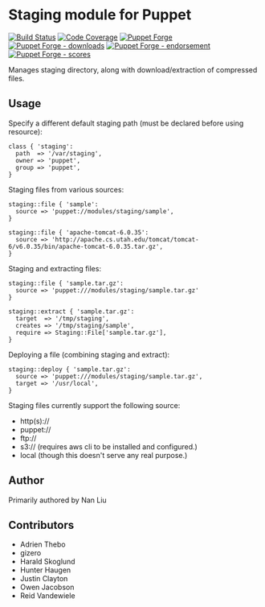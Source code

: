 # Staging module for Puppet

[![Build Status](https://travis-ci.org/voxpupuli/puppet-staging.png?branch=master)](https://travis-ci.org/voxpupuli/puppet-staging)
[![Code Coverage](https://coveralls.io/repos/github/voxpupuli/puppet-staging/badge.svg?branch=master)](https://coveralls.io/github/voxpupuli/puppet-staging)
[![Puppet Forge](https://img.shields.io/puppetforge/v/puppet/staging.svg)](https://forge.puppetlabs.com/puppet/staging)
[![Puppet Forge - downloads](https://img.shields.io/puppetforge/dt/puppet/staging.svg)](https://forge.puppetlabs.com/puppet/staging)
[![Puppet Forge - endorsement](https://img.shields.io/puppetforge/e/puppet/staging.svg)](https://forge.puppetlabs.com/puppet/staging)
[![Puppet Forge - scores](https://img.shields.io/puppetforge/f/puppet/staging.svg)](https://forge.puppetlabs.com/puppet/staging)

Manages staging directory, along with download/extraction of compressed files.

## Usage

Specify a different default staging path (must be declared before using resource):

```puppet
class { 'staging':
  path  => '/var/staging',
  owner => 'puppet',
  group => 'puppet',
}
```

Staging files from various sources:

```puppet
staging::file { 'sample':
  source => 'puppet://modules/staging/sample',
}

staging::file { 'apache-tomcat-6.0.35':
  source => 'http://apache.cs.utah.edu/tomcat/tomcat-6/v6.0.35/bin/apache-tomcat-6.0.35.tar.gz',
}
```

Staging and extracting files:

```puppet
staging::file { 'sample.tar.gz':
  source => 'puppet:///modules/staging/sample.tar.gz'
}

staging::extract { 'sample.tar.gz':
  target  => '/tmp/staging',
  creates => '/tmp/staging/sample',
  require => Staging::File['sample.tar.gz'],
}
```

Deploying a file (combining staging and extract):

```puppet
staging::deploy { 'sample.tar.gz':
  source => 'puppet:///modules/staging/sample.tar.gz',
  target => '/usr/local',
}
```

Staging files currently support the following source:

* http(s)://
* puppet://
* ftp://
* s3:// (requires aws cli to be installed and configured.)
* local (though this doesn't serve any real purpose.)

## Author

Primarily authored by Nan Liu

## Contributors

* Adrien Thebo
* gizero
* Harald Skoglund
* Hunter Haugen
* Justin Clayton
* Owen Jacobson
* Reid Vandewiele
